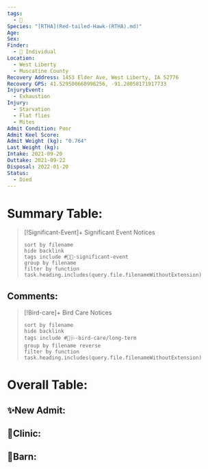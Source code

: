 ```yaml
---
tags:
  - 🦅
Species: "[RTHA](Red-tailed-Hawk-(RTHA).md)"
Age: 
Sex: 
Finder:
  - 🧑 Individual
Location:
  - West Liberty
  - Muscatine County
Recovery Address: 1453 Elder Ave, West Liberty, IA 52776
Recovery GPS: 41.529500660996256, -91.28058171917733
InjuryEvent:
  - Exhaustion
Injury:
  - Starvation
  - Flat flies
  - Mites
Admit Condition: Poor
Admit Keel Score: 
Admit Weight (kg): "0.764"
Last Weight (kg): 
Intake: 2021-09-20
Outtake: 2021-09-22
Disposal: 2022-01-20
Status:
  - Died
---
```


# Summary Table:

> [!Significant-Event]+ Significant Event Notices
>   ```tasks 
>   sort by filename
>   hide backlink
>   tags include #🦅💥-significant-event
>   group by filename 
>   filter by function task.heading.includes(query.file.filenameWithoutExtension)
>   ```

## Comments:

> [!Bird-care]+ Bird Care Notices
>   ```tasks 
>   sort by filename
>   hide backlink
>   tags include #🦅🩺-bird-care/long-term 
>   group by filename reverse
>   filter by function task.heading.includes(query.file.filenameWithoutExtension)
>   ```

# Overall Table:

## ✨New Admit:



## 🏥Clinic:



## 🏡Barn:


